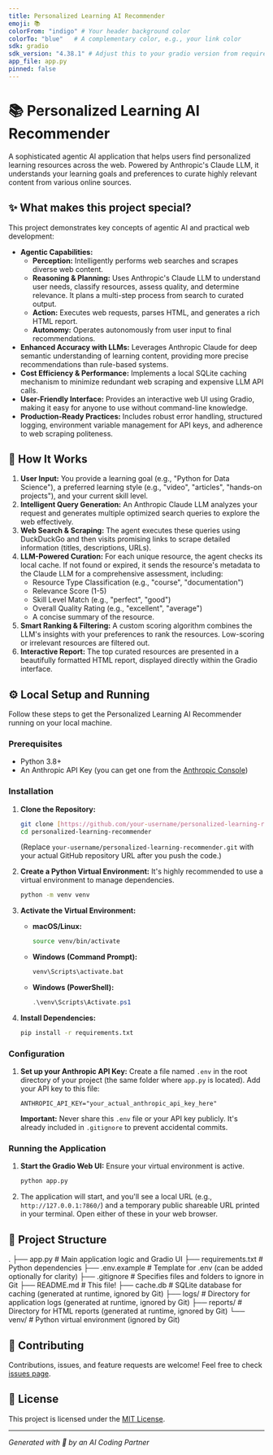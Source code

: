 ```yaml
---
title: Personalized Learning AI Recommender
emoji: 📚
colorFrom: "indigo" # Your header background color
colorTo: "blue"   # A complementary color, e.g., your link color
sdk: gradio
sdk_version: "4.38.1" # Adjust this to your gradio version from requirements.txt if different
app_file: app.py
pinned: false
---
```


# 📚 Personalized Learning AI Recommender

A sophisticated agentic AI application that helps users find personalized learning resources across the web. Powered by Anthropic's Claude LLM, it understands your learning goals and preferences to curate highly relevant content from various online sources.

## ✨ What makes this project special?

This project demonstrates key concepts of agentic AI and practical web development:

* **Agentic Capabilities:**
    * **Perception:** Intelligently performs web searches and scrapes diverse web content.
    * **Reasoning & Planning:** Uses Anthropic's Claude LLM to understand user needs, classify resources, assess quality, and determine relevance. It plans a multi-step process from search to curated output.
    * **Action:** Executes web requests, parses HTML, and generates a rich HTML report.
    * **Autonomy:** Operates autonomously from user input to final recommendations.
* **Enhanced Accuracy with LLMs:** Leverages Anthropic Claude for deep semantic understanding of learning content, providing more precise recommendations than rule-based systems.
* **Cost Efficiency & Performance:** Implements a local SQLite caching mechanism to minimize redundant web scraping and expensive LLM API calls.
* **User-Friendly Interface:** Provides an interactive web UI using Gradio, making it easy for anyone to use without command-line knowledge.
* **Production-Ready Practices:** Includes robust error handling, structured logging, environment variable management for API keys, and adherence to web scraping politeness.

## 🚀 How It Works

1.  **User Input:** You provide a learning goal (e.g., "Python for Data Science"), a preferred learning style (e.g., "video", "articles", "hands-on projects"), and your current skill level.
2.  **Intelligent Query Generation:** An Anthropic Claude LLM analyzes your request and generates multiple optimized search queries to explore the web effectively.
3.  **Web Search & Scraping:** The agent executes these queries using DuckDuckGo and then visits promising links to scrape detailed information (titles, descriptions, URLs).
4.  **LLM-Powered Curation:** For each unique resource, the agent checks its local cache. If not found or expired, it sends the resource's metadata to the Claude LLM for a comprehensive assessment, including:
    * Resource Type Classification (e.g., "course", "documentation")
    * Relevance Score (1-5)
    * Skill Level Match (e.g., "perfect", "good")
    * Overall Quality Rating (e.g., "excellent", "average")
    * A concise summary of the resource.
5.  **Smart Ranking & Filtering:** A custom scoring algorithm combines the LLM's insights with your preferences to rank the resources. Low-scoring or irrelevant resources are filtered out.
6.  **Interactive Report:** The top curated resources are presented in a beautifully formatted HTML report, displayed directly within the Gradio interface.

## ⚙️ Local Setup and Running

Follow these steps to get the Personalized Learning AI Recommender running on your local machine.

### Prerequisites

* Python 3.8+
* An Anthropic API Key (you can get one from the [Anthropic Console](https://console.anthropic.com/))

### Installation

1.  **Clone the Repository:**
    ```bash
    git clone [https://github.com/your-username/personalized-learning-recommender.git](https://github.com/your-username/personalized-learning-recommender.git)
    cd personalized-learning-recommender
    ```
    (Replace `your-username/personalized-learning-recommender.git` with your actual GitHub repository URL after you push the code.)

2.  **Create a Python Virtual Environment:**
    It's highly recommended to use a virtual environment to manage dependencies.
    ```bash
    python -m venv venv
    ```

3.  **Activate the Virtual Environment:**
    * **macOS/Linux:**
        ```bash
        source venv/bin/activate
        ```
    * **Windows (Command Prompt):**
        ```bash
        venv\Scripts\activate.bat
        ```
    * **Windows (PowerShell):**
        ```powershell
        .\venv\Scripts\Activate.ps1
        ```

4.  **Install Dependencies:**
    ```bash
    pip install -r requirements.txt
    ```

### Configuration

1.  **Set up your Anthropic API Key:**
    Create a file named `.env` in the root directory of your project (the same folder where `app.py` is located).
    Add your API key to this file:
    ```
    ANTHROPIC_API_KEY="your_actual_anthropic_api_key_here"
    ```
    **Important:** Never share this `.env` file or your API key publicly. It's already included in `.gitignore` to prevent accidental commits.

### Running the Application

1.  **Start the Gradio Web UI:**
    Ensure your virtual environment is active.
    ```bash
    python app.py
    ```
2.  The application will start, and you'll see a local URL (e.g., `http://127.0.0.1:7860/`) and a temporary public shareable URL printed in your terminal. Open either of these in your web browser.

## 📂 Project Structure
.
├── app.py                  # Main application logic and Gradio UI
├── requirements.txt        # Python dependencies
├── .env.example            # Template for .env (can be added optionally for clarity)
├── .gitignore              # Specifies files and folders to ignore in Git
├── README.md               # This file!
├── cache.db                # SQLite database for caching (generated at runtime, ignored by Git)
├── logs/                   # Directory for application logs (generated at runtime, ignored by Git)
├── reports/                # Directory for HTML reports (generated at runtime, ignored by Git)
└── venv/                   # Python virtual environment (ignored by Git)

## 🤝 Contributing

Contributions, issues, and feature requests are welcome! Feel free to check [issues page](https://github.com/your-username/personalized-learning-recommender/issues).

## 📄 License

This project is licensed under the [MIT License](LICENSE).

---
*Generated with 🧡 by an AI Coding Partner*
